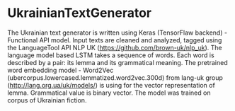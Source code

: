 # UkrainianTextGenerator
 The Ukrainian text generator is written using Keras (TensorFlaw backend) - Functional API model. Input texts are cleaned and analyzed, tagged using the LanguageTool API NLP UK (https://github.com/brown-uk/nlp_uk). The language model based LSTM takes a sequence of words. Each word is described by a pair: its lemma and its grammatical meaning. The pretrained word embedding model - Word2Vec (ubercorpus.lowercased.lemmatized.word2vec.300d) from lang-uk group (http://lang.org.ua/uk/models/) is using for the vector representation of lemma. Grammatical value is binary vector. The model was trained on corpus of Ukrainian fiction.
